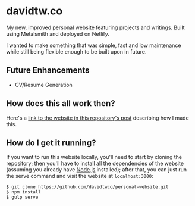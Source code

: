# davidtw.co
My new, improved personal website featuring projects and writings. Built using Metalsmith and deployed on Netlify.

I wanted to make something that was simple, fast and low maintenance while still being flexible enough to be built upon in future.

## Future Enhancements
- CV/Resume Generation

## How does this all work then?
Here's a [link to the website in this repository's post](https://davidtw.co/writings/2017/rebuilding-my-portfolio/) describing how I made this.

## How do I get it running?
If you want to run this website locally, you'll need to start by cloning the repository; then you'll have to install all the dependencies of the website (assuming you already have [Node.js](https://nodejs.org/en/) installed); after that, you can just run the serve command and visit the website at `localhost:3000`:

```
$ git clone https://github.com/davidtwco/personal-website.git
$ npm install
$ gulp serve
```
